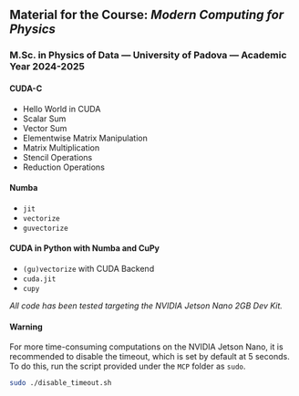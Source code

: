 ## Material for the Course: _Modern Computing for Physics_ 
### M.Sc. in Physics of Data — University of Padova — Academic Year 2024-2025

#### CUDA-C

- Hello World in CUDA
- Scalar Sum 
- Vector Sum
- Elementwise Matrix Manipulation
- Matrix Multiplication
- Stencil Operations
- Reduction Operations

#### Numba

- `jit`
- `vectorize`
- `guvectorize`

#### CUDA in Python with Numba and CuPy

- `(gu)vectorize` with CUDA Backend
- `cuda.jit`
- `cupy`

*All code has been tested targeting the NVIDIA Jetson Nano 2GB Dev Kit.*

#### Warning

For more time-consuming computations on the NVIDIA Jetson Nano, it is recommended to disable the timeout, which is set by default at 5 seconds. To do this, run the script provided under the `MCP` folder as `sudo`.

```bash
sudo ./disable_timeout.sh
```